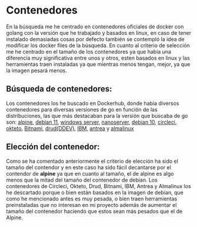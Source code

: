 # Contenedores
En la búsqueda me he centrado en contenedores oficiales de docker con golang con la versión que he trabajado y basados en linux, en caso de tener instalado demasiadas cosas por defecto también se contempló la idea de modificar los docker files de la búsqueda. En cuanto al criterio de selección me he centrado en el tamaño de los contenedores ya que había una diferencia muy significativa entre unos y otros, esten basados en linux y las herramientas traen instaladas ya que mientras menos tengan, mejor, ya que la imagen pesará menos.

## **Búsqueda de contenedores:**
Los contenedores los he buscado en Dockerhub, donde había diversos contenedores para diversas versiones de go en función de las distribuciones, las que más destacaban para la versión que buscaba de go son: [alpine](https://github.com/docker-library/golang/blob/ee5d5d94498b7bd72a5047a2980cf762b0d7236f/1.19/alpine3.16/Dockerfile), [debian 11](https://github.com/docker-library/golang/blob/ee5d5d94498b7bd72a5047a2980cf762b0d7236f/1.19/bullseye/Dockerfile), [windows server](https://github.com/docker-library/golang/blob/ee5d5d94498b7bd72a5047a2980cf762b0d7236f/1.19/windows/windowsservercore-ltsc2022/Dockerfile), [nanoserver](https://github.com/docker-library/golang/blob/ee5d5d94498b7bd72a5047a2980cf762b0d7236f/1.19/windows/nanoserver-1809/Dockerfile), [debian 10](https://github.com/docker-library/golang/blob/6bf11786153a087ebfb866ac9417c4381b30df8f/1.18/buster/Dockerfile), [circleci](https://hub.docker.com/r/circleci/golang), [okteto](https://hub.docker.com/r/okteto/golang), [Bitnami](https://hub.docker.com/r/bitnami/golang), [drud(DDEV)](https://hub.docker.com/r/drud/golang-build-container), [IBM](https://hub.docker.com/r/ibmcom/golang-net-ppc64le), [antrea](https://hub.docker.com/r/antrea/golang) y [almalinux](https://hub.docker.com/r/almalinux/golang)

## **Elección del contenedor:**
Como se ha comentado anteriormente el criterio de elección ha sido el tamaño del contendor y en este caso ha sido fácil decantarse por el contendor de **alpine** ya que en cuanto al tamaño, el de alpine es algo menos que la mitad del tamaño del contenedor de debian.  Los contenedores de Circleci, Okteto, Drud, Bitnami, IBM, Antrea y Almalinux los he descartado porque o bien están basados en la imagen de debian, que como he mencionado antes es muy pesada, o bien traen herramientas preinstaladas que no interesan en mi proyecto además de aumentar el tamaño del contenedor haciendo que estos sean más pesados que el de Alpine.
